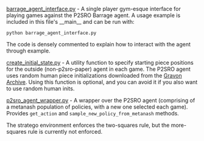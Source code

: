 [barrage_agent_interface.py](/multiplayer-rl/mprl/barrage_agent_api/barrage_agent_interface.py)
\- A single player gym-esque interface for playing games against the P2SRO Barrage agent. A usage example is included in this file's \_\_main\_\_ and can be run with:
```shell script
python barrage_agent_interface.py
```
The code is densely commented to explain how to interact with the agent through example.

[create_initial_state.py](/multiplayer-rl/mprl/barrage_agent_api/create_initial_state.py) \- A utility function to specify starting piece positions for the outside (non-p2sro-paper) agent in each game. The P2SRO agent uses random human piece initializations downloaded from the [Gravon Archive](https://www.gravon.de/gravon/stratego/strados2.jsp). Using this function is optional, and you can avoid it if you also want to use random human inits.

[p2sro_agent_wrapper.py](/multiplayer-rl/mprl/barrage_agent_api/p2sro_agent_wrapper.py) \- A wrapper over the P2SRO agent (comprising of a metanash population of policies, with a new one selected each game). Provides `get_action` and `sample_new_policy_from_metanash` methods.

The stratego environment enforces the two-squares rule, but the more-squares rule is currently not enforced.